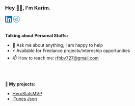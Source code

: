 ### Hey 👋🏽, I'm Karim.


<a href="https://www.linkedin.com/mwlite/in/karimsadykov321">
  <img width="22px" src="https://github.com/YanSakhnevich/YanSakhnevich/blob/main/img_and_gif/ln_icon.png"></a>
<a href="https://t.me/ski_karim">
    <img width="22px" src="https://github.com/YanSakhnevich/YanSakhnevich/blob/main/img_and_gif/telegram_icon.png"></a>
  
<br />
<br />

**Talking about Personal Stuffs:**
- 💬  Ask me about anything, I am happy to help
- ⚡  Available for Freelance projects/internship opportunities
- 📫  How to reach me: rfhbv727@gmail.com


<br />
<br />

**📜 My projects:**
-  [HeroStatsMVP](https://github.com/Skarim333/HeroStatsMVP)
-  [ITunes Json](https://github.com/Skarim333/ITunes-Json)

<br />




